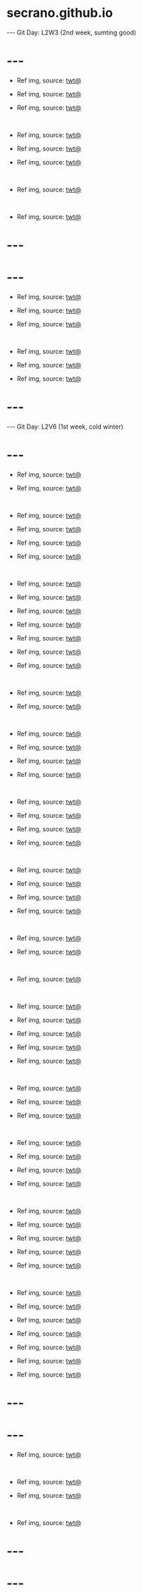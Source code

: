 # secrano.github.io

--- Git Day: L2W3 (2nd week, sumting good)

# ---

- Ref img, source: [twt@](https://x.com/ElliottChMiller/status/1964237248649425360)

- Ref img, source: [twt@](https://x.com/yui_patreon/status/1964179921271419329)

- Ref img, source: [twt@](https://x.com/BlackSalander/status/1963611469234294874)

<br/>

- Ref img, source: [twt@](https://x.com/Reflecter17/status/1963979819126862160)

- Ref img, source: [twt@](https://x.com/myameco/status/1963891990061346825)

- Ref img, source: [twt@](https://x.com/anurugasu/status/1964284534033105374)

<br/>

- Ref img, source: [twt@](https://x.com/marja_photo/status/1964241489409536493)

<br/>

- Ref img, source: [twt@](https://x.com/pkblitz/status/1965172694577733812)

# ---
# ---

- Ref img, source: [twt@](https://x.com/fiendvenator/status/1964069106786738636)

- Ref img, source: [twt@](https://x.com/CorinnaKopf/status/1964019137333579783)

- Ref img, source: [twt@](https://x.com/animel7316/status/1964197966001926491)

<br/>

- Ref img, source: [twt@](https://x.com/robinsongz/status/1964045082371498172)

- Ref img, source: [twt@](https://x.com/u_shi_art/status/1964193750441480529)

- Ref img, source: [twt@](https://x.com/rswxx/status/1963889842775118098)

# ---

--- Git Day: L2V6 (1st week, cold winter)

# ---

- Ref img, source: [twt@](https://x.com/ItsDone2000/status/1963359095169454206)

- Ref img, source: [twt@](https://x.com/MerlinAmbrosuis/status/1963806002605957585)

<br/>

- Ref img, source: [twt@](https://x.com/Nephernya/status/1963584728390418901)

- Ref img, source: [twt@](https://x.com/u_shi_art/status/1963769153929793542)

- Ref img, source: [twt@](https://x.com/EVER_Y0NE/status/1963610180601745899)

- Ref img, source: [twt@](https://x.com/ezkaynarchive/status/1963761329099231334)

<br/>

- Ref img, source: [twt@](https://x.com/ahricervo/status/1963392731759182152)

- Ref img, source: [twt@](https://x.com/LulaVyr/status/1963799577577824536)

- Ref img, source: [twt@](https://x.com/bforbarbi/status/1963849798781427999)

- Ref img, source: [twt@](https://x.com/gwemi_/status/1963864782945079600)

- Ref img, source: [twt@](https://x.com/YanwenSesame/status/1963641537692135475)

- Ref img, source: [twt@](https://x.com/A4895yll0/status/1963391586156646771)

- Ref img, source: [twt@](https://x.com/VtuberCypress/status/1963580249670627552)

<br/>

- Ref img, source: [twt@](https://x.com/Kanna_YonesWife/status/1963706319296209370)

- Ref img, source: [twt@](https://x.com/EbikoVtuber/status/1963756204154388969)

<br/>

- Ref img, source: [twt@](https://x.com/tim_cook/status/1963628857925472393)

- Ref img, source: [twt@](https://x.com/literallymecats/status/1963676802091757648)

- Ref img, source: [twt@](https://x.com/fseiven/status/1963623512939401343)

- Ref img, source: [twt@](https://x.com/Silvesster_/status/1963866820458262885)

<br/>

- Ref img, source: [twt@](https://x.com/SpiteVtuber/status/1963671390646911429)

- Ref img, source: [twt@](https://x.com/TolkienWorldG/status/1963555209520492921)

- Ref img, source: [twt@](https://x.com/gaming_leaker/status/1963617972502847630)

- Ref img, source: [twt@](https://x.com/FearedBuck/status/1963827191482908889)

<br/>

- Ref img, source: [twt@](https://x.com/depressionlesss/status/1963724881247490294)

- Ref img, source: [twt@](https://x.com/Enezator/status/1963537520861519974)

- Ref img, source: [twt@](https://x.com/Blipbugbug/status/1963589735194001916)

- Ref img, source: [twt@](https://x.com/soytrussy/status/1963691917654347940)

<br/>

- Ref img, source: [twt@](https://x.com/VioletRavenlol/status/1963753507728543799)

- Ref img, source: [twt@](https://x.com/usedTP/status/1963598295252844650)

<br/>

- Ref img, source: [twt@](https://x.com/HannahArtwork/status/1963657008273379689)

<br/>

- Ref img, source: [twt@](https://x.com/maedow_9/status/1963779865796317207)

- Ref img, source: [twt@](https://x.com/ShylilyVirus/status/1963731611402621015)

- Ref img, source: [twt@](https://x.com/Dakara_San/status/1963628311344492853)

- Ref img, source: [twt@](https://x.com/CarmesJocelin/status/1963635307812737374)

- Ref img, source: [twt@](https://x.com/TheCatsX/status/1963536010920562803)

<br/>

- Ref img, source: [twt@](https://x.com/Riot_Kassadin/status/1963603761705766968)

- Ref img, source: [twt@](https://x.com/Knygraphy/status/1963584285710991399)

- Ref img, source: [twt@](https://x.com/FearedBuck/status/1963853061786419394)

<br/>

- Ref img, source: [twt@](https://x.com/1v9GG_/status/1963603095373389932)

- Ref img, source: [twt@](https://x.com/AsabinArt/status/1963577780458668439)

- Ref img, source: [twt@](https://x.com/yZibz/status/1963837653356626097)

- Ref img, source: [twt@](https://x.com/Woodspixl_/status/1963700874842140735)

<br/>

- Ref img, source: [twt@](https://x.com/zentreya/status/1963766339207582003)

- Ref img, source: [twt@](https://x.com/AuraWithCat/status/1963554338900684880)

- Ref img, source: [twt@](https://x.com/u_shi_art/status/1963879062352679259)

- Ref img, source: [twt@](https://x.com/suaverotic/status/1963881084464078936)

- Ref img, source: [twt@](https://x.com/sweetxdessert/status/1963542566043005012)

<br/>

- Ref img, source: [twt@](https://x.com/raresauce_/status/1963363283358060806)

- Ref img, source: [twt@](https://x.com/animel7316/status/1963869672195129448)

- Ref img, source: [twt@](https://x.com/mercurygin/status/1963652025893220609)

- Ref img, source: [twt@](https://x.com/peachmarzi/status/1963622512991904147)

- Ref img, source: [twt@](https://x.com/sheymanishere/status/1963516019051290826)

- Ref img, source: [twt@](https://x.com/NintendoAmerica/status/1963678471382507659)

- Ref img, source: [twt@](https://x.com/AuraWithCat/status/1963412904965021782)

# ---
# ---

- Ref img, source: [twt@](https://x.com/marja_photo/status/1963236369037234377)

<br/>

- Ref img, source: [twt@](https://x.com/tlookaway/status/1963427175660401137)

- Ref img, source: [twt@](https://x.com/tokka25823809/status/1963447725263065285)

<br/>

- Ref img, source: [twt@](https://x.com/jixelkitty/status/1963630279018349051)

# ---
# ---
